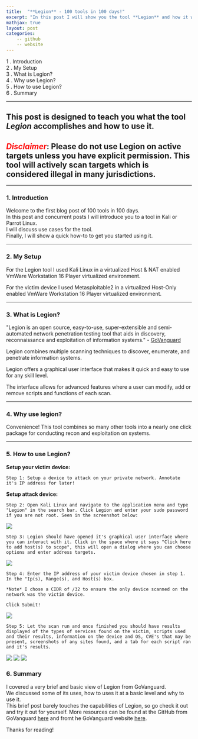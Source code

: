 ```yaml
---
title:  "**Legion** - 100 tools in 100 days!"
excerpt: "In this post I will show you the tool **Legion** and how it works."
mathjax: true
layout: post
categories:
    -- github
    -- website
---
```


1 . Introduction
<br>
2 . My Setup
<br>
3 . What is Legion?
<br>
4 . Why use Legion?
<br>
5 . How to use Legion?
<br>
6 . Summary

---

## This post is designed to teach you what the tool *Legion* accomplishes and how to use it.


## <span style="color:red">*Disclaimer*</span>: Please do not use Legion on active targets unless you have explicit permission. This tool will actively scan targets which is considered illegal in many jurisdictions.

---

### 1. Introduction

Welcome to the first blog post of 100 tools in 100 days.<br> 
In this post and concurrent posts I will introduce you to a tool in Kali or Parrot Linux. <br>
I will discuss use cases for the tool.<br> 
Finally, I will show a quick how-to to get you started using it. 

---

### 2. My Setup

For the Legion tool I used Kali Linux in a virtualized Host & NAT enabled VmWare Workstation 16 Player virtualized environment. 

For the victim device I used Metasploitable2 in a virtualized Host-Only enabled VmWare Workstation 16 Player virtualized environment.

---

### 3. What is Legion?

"Legion is an open source, easy-to-use, super-extensible and semi-automated network penetration testing tool that aids in discovery, reconnaissance and exploitation of information systems." - [GoVanguard](https://govanguard.com/legion/)

Legion combines multiple scanning techniques to discover, enumerate, and penetrate information systems. 

Legion offers a graphical user interface that makes it quick and easy to use for any skill level. 

The interface allows for advanced features where a user can modify, add or remove scripts and functions of each scan. 

---

### 4. Why use legion?

Convenience! This tool combines so many other tools into a nearly one click package for conducting recon and exploitation on systems. 

---

### 5. How to use Legion?

**Setup your victim device:**
    
    Step 1: Setup a device to attack on your private network. Annotate it's IP address for later!

**Setup attack device:**

    Step 2: Open Kali Linux and navigate to the application menu and type "Legion" in the search bar. Click Legion and enter your sudo password if you are not root. Seen in the screenshot below:
![](https://raw.githubusercontent.com/matthewomccorkle/matthewomccorkle.github.io/master/_posts/assets/100%20tools/legion6.PNG)

    Step 3: Legion should have opened it's graphical user interface where you can interact with it. Click in the space where it says "Click here to add host(s) to scope", this will open a dialog where you can choose options and enter address targets. 
![](https://raw.githubusercontent.com/matthewomccorkle/matthewomccorkle.github.io/master/_posts/assets/100%20tools/legion1.PNG)

    Step 4: Enter the IP address of your victim device chosen in step 1. In the "Ip(s), Range(s), and Host(s) box. 
    
    *Note* I chose a CIDR of /32 to ensure the only device scanned on the network was the victim device. 

    Click Submit!
![](https://raw.githubusercontent.com/matthewomccorkle/matthewomccorkle.github.io/master/_posts/assets/100%20tools/legion2.PNG)

    Step 5: Let the scan run and once finished you should have results displayed of the types of services found on the victim, scripts used and their results, information on the device and OS, CVE's that may be present, screenshots of any sites found, and a tab for each script ran and it's results. 
![](https://raw.githubusercontent.com/matthewomccorkle/matthewomccorkle.github.io/master/_posts/assets/100%20tools/legion3.PNG)
![](https://raw.githubusercontent.com/matthewomccorkle/matthewomccorkle.github.io/master/_posts/assets/100%20tools/legion4.PNG)
![](https://raw.githubusercontent.com/matthewomccorkle/matthewomccorkle.github.io/master/_posts/assets/100%20tools/legion5.PNG)


### 6. Summary

I covered a very brief and basic view of Legion from GoVanguard.<br> 
We discussed some of its uses, how to uses it at a basic level and why to use it. <br>
This brief post barely touches the capabilities of Legion, so go check it out and try it out for yourself. More resources can be found at the GitHub from GoVanguard [here](https://github.com/GoVanguard/legion) and fromt he GoVanguard website [here](https://govanguard.com/legion/).<br>

Thanks for reading!